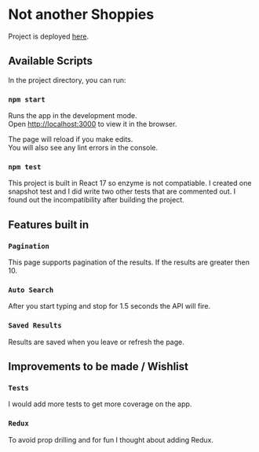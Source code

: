 # Not another Shoppies

Project is deployed [here](https://koe-nocturne.github.io/not-another-shoppies/).


## Available Scripts

In the project directory, you can run:

### `npm start`

Runs the app in the development mode.\
Open [http://localhost:3000](http://localhost:3000) to view it in the browser.

The page will reload if you make edits.\
You will also see any lint errors in the console.

### `npm test`

This project is built in React 17 so enzyme is not compatiable. I created one snapshot test and I did write two other tests that are commented out. I found out the incompatibility after building the project. 


## Features built in

### `Pagination`

This page supports pagination of the results. If the results are greater then 10.

### `Auto Search`

After you start typing and stop for 1.5 seconds the API will fire.

### `Saved Results`

Results are saved when you leave or refresh the page.


## Improvements to be made / Wishlist

### `Tests`

I would add more tests to get more coverage on the app.

### `Redux`

To avoid prop drilling and for fun I thought about adding Redux.

